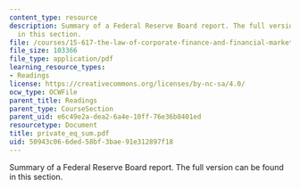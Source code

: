 ```yaml
---
content_type: resource
description: Summary of a Federal Reserve Board report. The full version can be found
  in this section.
file: /courses/15-617-the-law-of-corporate-finance-and-financial-markets-spring-2004/50943c066ded58bf3bae91e312897f18_private_eq_sum.pdf
file_size: 103366
file_type: application/pdf
learning_resource_types:
- Readings
license: https://creativecommons.org/licenses/by-nc-sa/4.0/
ocw_type: OCWFile
parent_title: Readings
parent_type: CourseSection
parent_uid: e6c49e2a-dea2-6a4e-10ff-76e36b8401ed
resourcetype: Document
title: private_eq_sum.pdf
uid: 50943c06-6ded-58bf-3bae-91e312897f18
---
```

Summary of a Federal Reserve Board report. The full version can be found in this section.